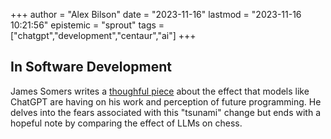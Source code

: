 +++
author = "Alex Bilson"
date = "2023-11-16"
lastmod = "2023-11-16 10:21:56"
epistemic = "sprout"
tags = ["chatgpt","development","centaur","ai"]
+++
## In Software Development

James Somers writes a [thoughful piece](https://www.newyorker.com/magazine/2023/11/20/a-coder-considers-the-waning-days-of-the-craft) about the effect that models like ChatGPT are having on his work and perception of future programming. He delves into the fears associated with this "tsunami" change but ends with a hopeful note by comparing the effect of LLMs on chess.
